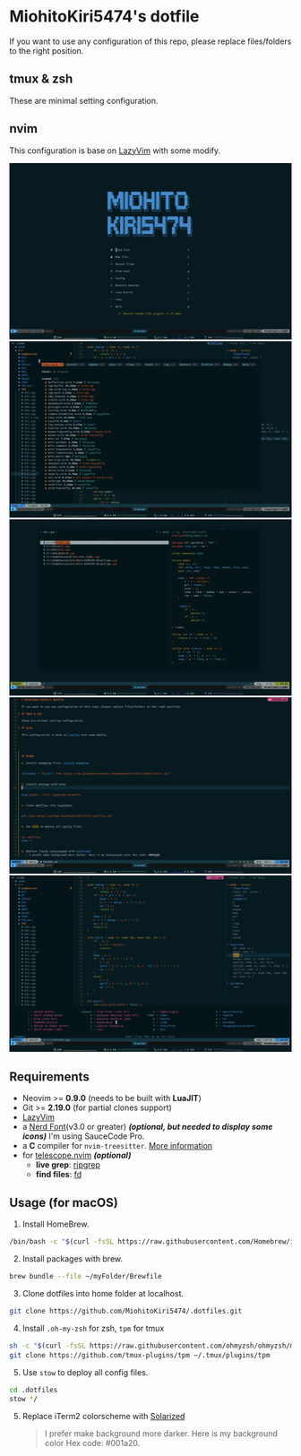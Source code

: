 # MiohitoKiri5474's dotfile

If you want to use any configuration of this repo, please replace files/folders to the right position.

## tmux & zsh

These are minimal setting configuration.

## nvim

This configuration is base on [LazyVim](lazyvim.org) with some modify.

![](/images/cover.png)
![](/images/lazy-nvim.png)
![](/images/fuzzy.png)
![](/images/shot-1.png)
![](/images/shot-2.png)

## Requirements

- Neovim >= **0.9.0** (needs to be built with **LuaJIT**)
- Git >= **2.19.0** (for partial clones support)
- [LazyVim](https://www.lazyvim.org/)
- a [Nerd Font](https://www.nerdfonts.com/)(v3.0 or greater) **_(optional, but needed to display some icons)_**
  I'm using SauceCode Pro.
- a **C** compiler for `nvim-treesitter`. [More information](https://github.com/nvim-treesitter/nvim-treesitter#requirements)
- for [telescope.nvim](https://github.com/nvim-telescope/telescope.nvim) **_(optional)_**
  - **live grep**: [ripgrep](https://github.com/BurntSushi/ripgrep)
  - **find files**: [fd](https://github.com/sharkdp/fd)

## Usage (for macOS)

1. Install HomeBrew.

```sh
/bin/bash -c "$(curl -fsSL https://raw.githubusercontent.com/Homebrew/install/HEAD/install.sh)"
```

2. Install packages with brew.

```sh
brew bundle --file ~/myFolder/Brewfile
```

3. Clone dotfiles into home folder at localhost.

```sh
git clone https://github.com/MiohitoKiri5474/.dotfiles.git
```

4. Install `.oh-my-zsh` for zsh, `tpm` for tmux

```sh
sh -c "$(curl -fsSL https://raw.githubusercontent.com/ohmyzsh/ohmyzsh/master/tools/install.sh)"
git clone https://github.com/tmux-plugins/tpm ~/.tmux/plugins/tpm
```

5. Use `stow` to deploy all config files.

```sh
cd .dotfiles
stow */
```

5. Replace iTerm2 colorscheme with [Solarized](https://github.com/altercation/solarized)
   > I prefer make background more darker. Here is my background color Hex code: #001a20.
